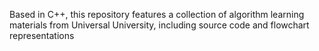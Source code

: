 Based in C++, this repository features a collection of algorithm learning materials from Universal University, including source code and flowchart representations
